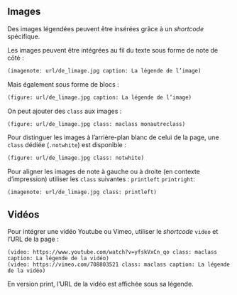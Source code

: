 

## Images

Des images légendées peuvent être insérées grâce à un _shortcode_ spécifique.

Les images peuvent être intégrées au fil du texte sous forme de note de côté :
```md
(imagenote: url/de_limage.jpg caption: La légende de l’image)
```

Mais également sous forme de blocs :

```md
(figure: url/de_limage.jpg caption: La légende de l’image)
```

On peut ajouter des `class` aux images :

```md
(figure: url/de_limage.jpg class: maclass monautreclass)
```

Pour distinguer les images à l’arrière-plan blanc de celui de la page, une `class` dédiée (`.notwhite`) est disponible :

```md
(figure: url/de_limage.jpg class: notwhite)
```

Pour aligner les images de note à gauche ou à droite (en contexte d’impression) utiliser les `class` suivantes : `printleft` `printright`:

```md
(imagenote: url/de_limage.jpg class: printleft)
```

## Vidéos

Pour intégrer une vidéo Youtube ou Vimeo, utiliser le _shortcode_ `video` et l’URL de la page :
```
(video: https://www.youtube.com/watch?v=yfskVxCn_qo class: maclass caption: La légende de la vidéo)
(video: https://vimeo.com/708803521 class: maclass caption: La légende de la vidéo)
```

En version print, l’URL de la vidéo est affichée sous sa légende.
